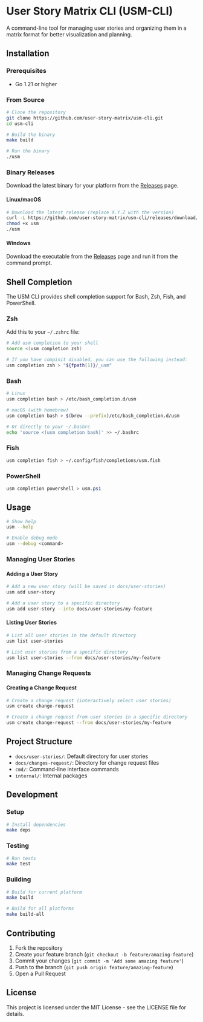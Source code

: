 # User Story Matrix CLI (USM-CLI)

A command-line tool for managing user stories and organizing them in a matrix format for better visualization and planning.

## Installation

### Prerequisites

- Go 1.21 or higher

### From Source

```bash
# Clone the repository
git clone https://github.com/user-story-matrix/usm-cli.git
cd usm-cli

# Build the binary
make build

# Run the binary
./usm
```

### Binary Releases

Download the latest binary for your platform from the [Releases](https://github.com/user-story-matrix/usm-cli/releases) page.

#### Linux/macOS

```bash
# Download the latest release (replace X.Y.Z with the version)
curl -L https://github.com/user-story-matrix/usm-cli/releases/download/vX.Y.Z/usm-linux-amd64-X.Y.Z -o usm
chmod +x usm
./usm
```

#### Windows

Download the executable from the [Releases](https://github.com/user-story-matrix/usm-cli/releases) page and run it from the command prompt.

## Shell Completion

The USM CLI provides shell completion support for Bash, Zsh, Fish, and PowerShell.

### Zsh

Add this to your `~/.zshrc` file:

```bash
# Add usm completion to your shell
source <(usm completion zsh)

# If you have compinit disabled, you can use the following instead:
usm completion zsh > "${fpath[1]}/_usm"
```

### Bash

```bash
# Linux
usm completion bash > /etc/bash_completion.d/usm

# macOS (with homebrew)
usm completion bash > $(brew --prefix)/etc/bash_completion.d/usm

# Or directly to your ~/.bashrc
echo 'source <(usm completion bash)' >> ~/.bashrc
```

### Fish

```bash
usm completion fish > ~/.config/fish/completions/usm.fish
```

### PowerShell

```powershell
usm completion powershell > usm.ps1
```

## Usage

```bash
# Show help
usm --help

# Enable debug mode
usm --debug <command>
```

### Managing User Stories

#### Adding a User Story

```bash
# Add a new user story (will be saved in docs/user-stories)
usm add user-story

# Add a user story to a specific directory
usm add user-story --into docs/user-stories/my-feature
```

#### Listing User Stories

```bash
# List all user stories in the default directory
usm list user-stories

# List user stories from a specific directory
usm list user-stories --from docs/user-stories/my-feature
```

### Managing Change Requests

#### Creating a Change Request

```bash
# Create a change request (interactively select user stories)
usm create change-request

# Create a change request from user stories in a specific directory
usm create change-request --from docs/user-stories/my-feature
```

## Project Structure

- `docs/user-stories/`: Default directory for user stories
- `docs/changes-request/`: Directory for change request files
- `cmd/`: Command-line interface commands
- `internal/`: Internal packages

## Development

### Setup

```bash
# Install dependencies
make deps
```

### Testing

```bash
# Run tests
make test
```

### Building

```bash
# Build for current platform
make build

# Build for all platforms
make build-all
```

## Contributing

1. Fork the repository
2. Create your feature branch (`git checkout -b feature/amazing-feature`)
3. Commit your changes (`git commit -m 'Add some amazing feature'`)
4. Push to the branch (`git push origin feature/amazing-feature`)
5. Open a Pull Request

## License

This project is licensed under the MIT License - see the LICENSE file for details. 